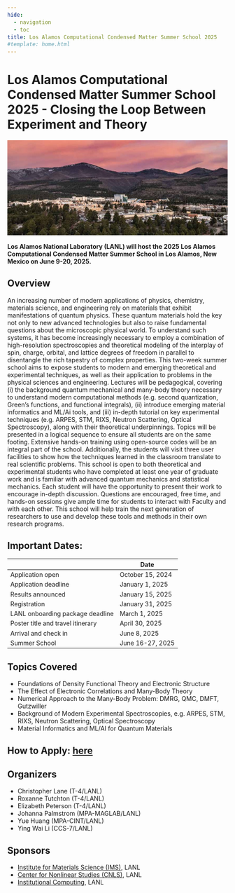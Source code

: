```yaml
---
hide:
  - navigation
  - toc
title: Los Alamos Computational Condensed Matter Summer School 2025
#template: home.html
---
```


# Los Alamos Computational Condensed Matter Summer School 2025 - Closing the Loop Between Experiment and Theory

<p align="center">
  <img src="assets/images/background.jpg" />
</p>

**Los Alamos National Laboratory (LANL) will host the 2025 Los Alamos Computational Condensed Matter Summer School in Los Alamos, New Mexico on June 9-20, 2025.**

<!--The 2025 Los Alamos Computational Condensed Matter Summer School will expose students to modern and emerging theoretical, computational, and experimental techniques, and gain hands-on training in applying these approaches to current problems in the physical sciences and engineering.-->

## Overview
An increasing number of modern applications of physics, chemistry, materials science, and engineering rely on materials that exhibit manifestations of quantum physics. These quantum materials hold the key not only to new advanced technologies but also to raise fundamental questions about the microscopic physical world. To understand such systems, it has become increasingly necessary to employ a combination of high-resolution spectroscopies and theoretical modeling of the interplay of spin, charge, orbital, and lattice degrees of freedom in parallel to disentangle the rich tapestry of complex properties. This two-week summer school aims to expose students to modern and emerging theoretical and experimental techniques, as well as their application to problems in the physical sciences and engineering. Lectures will be pedagogical, covering (i) the background quantum mechanical and many-body theory necessary to understand modern computational methods (e.g. second quantization, Green’s functions, and functional integrals), (ii) introduce emerging material informatics and ML/Ai tools, and (iii) in-depth tutorial on key experimental techniques (e.g. ARPES, STM, RIXS, Neutron Scattering, Optical Spectroscopy), along with their theoretical underpinnings. Topics will be presented in a logical sequence to ensure all students are on the same footing. Extensive hands-on training using open-source codes will be an integral part of the school. Additionally, the students will visit three user facilities to show how the techniques learned in the classroom translate to real scientific problems. This school is open to both theoretical and experimental students who have completed at least one year of graduate work and is familiar with advanced quantum mechanics and statistical mechanics. Each student will have the opportunity to present their work to encourage in-depth discussion. Questions are encouraged, free time, and hands-on sessions give ample time for students to interact with Faculty and with each other. This school will help train the next generation of researchers to use and develop these tools and methods in their own research programs.



## Important Dates:
|       | Date |
|-------|------|
| Application open | October 15, 2024 |
| Application deadline | January 1, 2025 |
| Results announced | January 15, 2025 |
| Registration | January 31, 2025 |
| LANL onboarding package deadline | March 1, 2025 |
| Poster title and travel itinerary | April 30, 2025 |
| Arrival and check in | June 8, 2025 |
| Summer School | June 16-27, 2025 |


## Topics Covered
* Foundations of Density Functional Theory and Electronic Structure
* The Effect of Electronic Correlations and Many-Body Theory
* Numerical Approach to the Many-Body Problem: DMRG, QMC, DMFT, Gutzwiller
* Background of Modern Experimental Spectroscopies, e.g. ARPES, STM, RIXS, Neutron Scattering, Optical Spectroscopy
* Material Informatics and ML/AI for Quantum Materials


## How to Apply: [here](apply.md)


## Organizers
* Christopher Lane (T-4/LANL)
* Roxanne Tutchton (T-4/LANL)
* Elizabeth Peterson (T-4/LANL)
* Johanna Palmstrom (MPA-MAGLAB/LANL)
* Yue Huang (MPA-CINT/LANL)
* Ying Wai Li (CCS-7/LANL)


## Sponsors
* [Institute for Materials Science (IMS)](https://collaboration.lanl.gov/nsec/institute-for-materials-science/), LANL
* [Center for Nonlinear Studies (CNLS)](https://cnls.lanl.gov/External/), LANL
* [Institutional Computing](https://www.lanl.gov/org/ddste/aldsc/hpc/index.php), LANL
<!--
* Institute for Complex Adaptive Matter (ICAM)
* Information Science and Technology Institute (ISTI), LANL
-->
